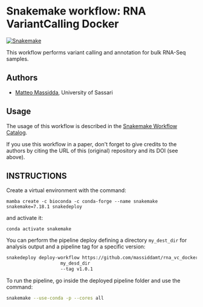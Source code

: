 # Snakemake workflow: RNA VariantCalling Docker
[![Snakemake](https://img.shields.io/badge/snakemake-≥7.18.1-brightgreen.svg)](https://snakemake.bitbucket.io)

This workflow performs variant calling and annotation for bulk RNA-Seq samples.

## Authors

* [Matteo Massidda](https://github.com/massiddamt), University of Sassari

## Usage

The usage of this workflow is described in the [Snakemake Workflow Catalog](https://snakemake.github.io/snakemake-workflow-catalog?usage=massiddamt/rna_vc_docker).

If you use this workflow in a paper, don't forget to give credits to the authors by citing the URL of this (original) repository and its DOI (see above).

## INSTRUCTIONS
Create a virtual environment with the command:
```commandline
mamba create -c bioconda -c conda-forge --name snakemake snakemake=7.18.1 snakedeploy
```
and activate it:
```commandline
conda activate snakemake
```
You can perform the pipeline deploy defining a directory `my_dest_dir` for analysis output and a pipeline tag for a specific version:
```bash
snakedeploy deploy-workflow https://github.com/massiddamt/rna_vc_docker.git 
                    my_desd_dir 
                    --tag v1.0.1
```
To run the pipeline, go inside the deployed pipeline folder and use the command:
```bash
snakemake --use-conda -p --cores all
```